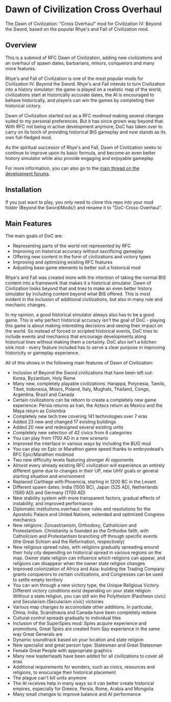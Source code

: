 # Dawn of Civilization Cross Overhaul

The Dawn of Civilization: "Cross Overhaul" mod for Civilization IV: Beyond the Sword, based on the popular Rhye's and Fall of Civilization mod.

## Overview

This is a submod of RFC Dawn of Civilization, adding new civilizations and an overhaul of spawn dates, barbarians, minors, conquerors and many more features.

Rhye's and Fall of Civilization is one of the most popular mods for Civilization IV: Beyond the Sword. 
Rhye's and Fall intends to turn Civilization into a history simulator: the game is played on a realistic map of the world, civilizations start at historically accurate dates, the AI is encouraged to behave historically, and players can win the games by completing their historical victory.

Dawn of Civilization started out as a RFC modmod making several changes suited to my personal preferences. 
But it has since grown way beyond that.
With RFC not being in active development anymore, DoC has taken over to carry on its torch of providing historical BtS gameplay and now stands as its own full-fledged mod.

As the spiritual successor of Rhye's and Fall, Dawn of Civilization seeks to continue to improve upon its basic formula, and become an even better history simulator while also provide engaging and enjoyable gameplay.

For more information, you can also go to the [main thread on the development forums](http://forums.civfanatics.com/showthread.php?t=533861).

## Installation

If you just want to play, you only need to clone this repo into your mod folder (Beyond the Sword/Mods/) and rename it to "DoC-Cross-Overhaul".

## Main Features

The main goals of DoC are:
* Representing parts of the world not represented by RFC
* Improving on historical accuracy without sacrificing gameplay
* Offering new content in the form of civilizations and victory types
* Improving and optimizing existing RFC features
* Adjusting base game elements to better suit a historical mod

Rhye's and Fall was created more with the intention of taking the normal BtS content into a framework that makes it a historical simulator. 
Dawn of Civilization looks beyond that and tries to make an even better history simulator by including content beyond what BtS offered. 
This is most evident in the inclusion of additional civilizations, but also in many rule and mechanic changes.

In my opinion, a good historical simulator always also has to be a good game. 
This is why perfect historical accuracy isn't the goal of DoC - playing this game is about making interesting decisions and seeing their impact on the world. 
So instead of forced or scripted historical events, DoC tries to include events and mechanics that encourage developments along historical lines without making them a certainty. 
DoC also isn't a kitchen sink mod - every feature included has to serve a clear purpose in improving historicity or gameplay experience.

All of this shows in the following main features of Dawn of Civilization:
* Inclusion of Beyond the Sword civilizations that have been left out: Korea, Byzantium, Holy Rome
* Many new, completely playable civilizations: Harappa, Polynesia, Tamils, Tibet, Indonesia, Moors, Poland, Italy, Mughals, Thailand, Congo, Argentina, Brazil and Canada
* Certain civilizations can be reborn to create a completely new game experience: Persia returns as Iran, the Aztecs return as Mexico and the Maya return as Colombia
* Completely new tech tree covering 141 technologies over 7 eras
* Added 23 new and changed 17 existing buildings
* Added 20 new and redesigned several existing units
* Completely new selection of 42 civics from 6 categories
* You can play from 1700 AD in a new scenario
* Improved the interface in various ways by including the BUG mod
* You can play on Epic or Marathon game speed thanks to embryodead's RFC Epic/Marathon modmod
* Two new difficulty levels featuring stronger AI opponents
* Almost every already existing RFC civilization will experience an entirely different game due to changes in their UP, new UHV goals or general starting situation and environment
* Replaced Carthage with Phoenicia, starting in 1200 BC in the Levant
* Different spawn dates: India (1500 BC), Japan (525 AD), Netherlands (1580 AD) and Germany (1700 AD)
* New stability system with more transparent factors, gradual effects of instability, and improved performance
* Diplomatic institutions overhaul: new rules and resolutions for the Apostolic Palace and United Nations, extended and optimized Congress mechanics
* New religions: Zoroastrianism, Orthodoxy, Catholicism and Protestantism. Christianity is founded as the Orthodox faith, with Catholicism and Protestantism branching off through specific events (the Great Schism and the Reformation, respectively)
* New religious spread rules, with religions gradually spreading around their holy city depending on historical spread in various regions on the map. Owner state religion can influence which religions can appear, and religions can disappear when the owner state religion changes
* Improved colonization of Africa and Asia: building the Trading Company grants conquerors to certain civilizations, and Congresses can be used to settle empty territory
* You can win through a new victory type, the Unique Religious Victory. Different victory conditions exist depending on your state religion. Without a state religion, you can still win the Polytheism (Pantheon civic) and Secularism (Secularism civic) victories
* Various map changes to accomodate other additions. In particular, China, India, Scandinavia and Canada have been completely redone
* Cultural control spreads gradually to individual tiles
* Inclusion of the SuperSpies mod: Spies acquire experience and promotions, Great Spies are created from Spy experience in the same way Great Generals are
* Dynamic soundtrack based on your location and state religion
* New specialist and great person type: Statesman and Great Statesman
* Female Great People with appropriate graphics
* Many new leaderheads have been added for all civilizations to cover all eras
* Additional requirements for wonders, such as civics, resources and religions, to enocurage their historical placement
* The plague can't kill units anymore
* The AI receives help in many ways so it can better create historical empires, especially for Greece, Persia, Rome, Arabia and Mongolia
* Many small changes to improve balance and AI performance
